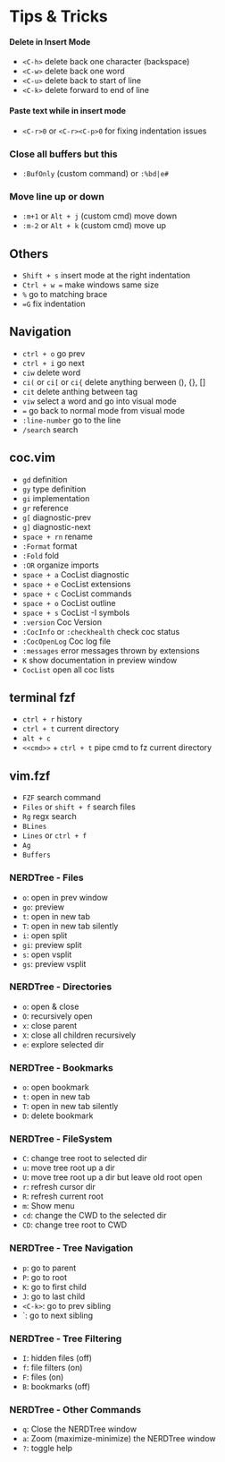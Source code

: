 # Tips & Tricks
#### Delete in Insert Mode
- `<C-h>`  delete back one character (backspace)
- `<C-w>`  delete back one word
- `<C-u>`  delete back to start of line
- `<C-k>`  delete forward to end of line

#### Paste text while in insert mode
- `<C-r>0` or `<C-r><C-p>0` for fixing indentation issues

### Close all buffers but this
- `:BufOnly` (custom command) or `:%bd|e#`

### Move line up or down
- `:m+1` or `Alt + j` (custom cmd) move down
- `:m-2` or `Alt + k` (custom cmd) move up

## Others
- `Shift + s` insert mode at the right indentation
- `Ctrl + w =` make windows same size
- `%` go to matching brace
- `=G` fix indentation

## Navigation
- `ctrl + o` go prev
- `ctrl + i` go next
- `ciw` delete word
- `ci(` or `ci[` or `ci{` delete anything berween (), {}, []
- `cit` delete anthing between tag
- `viw` select a word and go into visual mode
- `=` go back to normal mode from visual mode
- `:line-number` go to the line
- `/search` search

## coc.vim
- `gd` definition
- `gy` type definition
- `gi` implementation
- `gr` reference
- `g[` diagnostic-prev
- `g]` diagnostic-next
- `space + rn` rename
- `:Format` format
- `:Fold` fold
- `:OR` organize imports
- `space + a` CocList diagnostic
- `space + e` CocList extensions
- `space + c` CocList commands
- `space + o` CocList outline
- `space + s` CocList -I symbols
- `:version` Coc Version
- `:CocInfo` or `:checkhealth` check coc status
- `:CocOpenLog` Coc log file
- `:messages` error messages thrown by extensions
- `K` show documentation in preview window
- `CocList` open all coc lists

## terminal fzf
- `ctrl + r` history
- `ctrl + t` current directory
- `alt + c`
- `<<cmd>>` + `ctrl + t` pipe cmd to fz current directory

## vim.fzf
- `FZF` search command
- `Files` or `shift + f` search files
- `Rg` regx search
- `BLines`
- `Lines` or `ctrl + f`
- `Ag`
- `Buffers`

### NERDTree - Files
- `o`: open in prev window
- `go`: preview
- `t`: open in new tab
- `T`: open in new tab silently
- `i`: open split
- `gi`: preview split
- `s`: open vsplit
- `gs`: preview vsplit

### NERDTree - Directories
- `o`: open & close
- `O`: recurs­ively open
- `x`: close parent
- `X`: close all children recurs­ively
- `e`: explore selected dir

### NERDTree - Bookmarks
- `o`: open bookmark
- `t`: open in new tab
- `T`: open in new tab silently
- `D`: delete bookmark

### NERDTree - FileSystem
- `C`: change tree root to selected dir
- `u`: move tree root up a dir
- `U`: move tree root up a dir but leave old root open
- `r`: refresh cursor dir
- `R`: refresh current root
- `m`: Show menu
- `cd`: change the CWD to the selected dir
- `CD`: change tree root to CWD

### NERDTree - Tree Navigation
- `p`: go to parent
- `P`: go to root
- `K`: go to first child
- `J`: go to last child
- `<C-k>`: go to prev sibling
- `<C-j>: go to next sibling

### NERDTree - Tree Filtering
- `I`: hidden files (off)
- `f`: file filters (on)
- `F`: files (on)
- `B`: bookmarks (off)

### NERDTree - Other Commands
- `q`: Close the NERDTree window
- `a`: Zoom (maxim­ize­-mi­nimize) the NERDTree window
- `?`: toggle help

